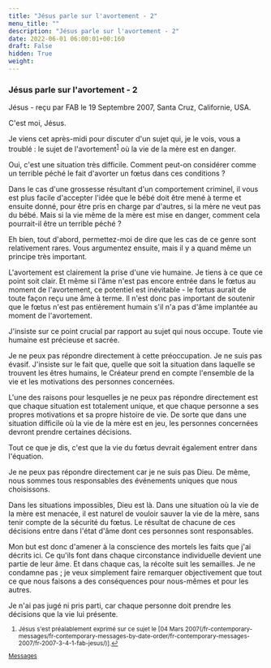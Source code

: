 ```yaml
---
title: "Jésus parle sur l'avortement - 2"
menu_title: ""
description: "Jésus parle sur l'avortement - 2"
date: 2022-06-01 06:00:01+00:160
draft: False
hidden: True
weight:
---
```

### Jésus parle sur l'avortement - 2

Jésus - reçu par FAB le 19 Septembre 2007, Santa Cruz, Californie, USA.

C'est moi, Jésus.

Je viens cet après-midi pour discuter d'un sujet qui, je le vois, vous a troublé : le sujet de l'avortement<sup id="a1">[1](#f1)</sup> où la vie de la mère est en danger.

Oui, c'est une situation très difficile. Comment peut-on considérer comme un terrible péché le fait d'avorter un fœtus dans ces conditions ?

Dans le cas d'une grossesse résultant d'un comportement criminel, il vous est plus facile d'accepter l'idée que le bébé doit être mené à terme et ensuite donné, pour être pris en charge par d'autres, si la mère ne veut pas du bébé. Mais si la vie même de la mère est mise en danger, comment cela pourrait-il être un terrible péché ?

Eh bien, tout d'abord, permettez-moi de dire que les cas de ce genre sont relativement rares. Vous argumentez ensuite, mais il y a quand même un principe très important.

L'avortement est clairement la prise d'une vie humaine. Je tiens à ce que ce point soit clair. Et même si l'âme n'est pas encore entrée dans le fœtus au moment de l'avortement, ce potentiel est inévitable - le fœtus aurait de toute façon reçu une âme à terme. Il n'est donc pas important de soutenir que le fœtus n'est pas entièrement humain s'il n'a pas d'âme implantée au moment de l'avortement.

J'insiste sur ce point crucial par rapport au sujet qui nous occupe. Toute vie humaine est précieuse et sacrée.

Je ne peux pas répondre directement à cette préoccupation. Je ne suis pas évasif. J'insiste sur le fait que, quelle que soit la situation dans laquelle se trouvent les êtres humains, le Créateur prend en compte l'ensemble de la vie et les motivations des personnes concernées.

L'une des raisons pour lesquelles je ne peux pas répondre directement est que chaque situation est totalement unique, et que chaque personne a ses propres motivations et sa propre histoire de vie. De sorte que dans une situation difficile où la vie de la mère est en jeu, les personnes concernées devront prendre certaines décisions.

Tout ce que je dis, c'est que la vie du fœtus devrait également entrer dans l'équation.

Je ne peux pas répondre directement car je ne suis pas Dieu. De même, nous sommes tous responsables des événements uniques que nous choisissons.

Dans les situations impossibles, Dieu est là. Dans une situation où la vie de la mère est menacée, il est naturel de vouloir sauver la vie de la mère, sans tenir compte de la sécurité du fœtus. Le résultat de chacune de ces décisions entre dans l'état d'âme dont ces personnes sont responsables.

Mon but est donc d'amener à la conscience des mortels les faits que j'ai décrits ici. Ce qu'ils font dans chaque circonstance individuelle devient une partie de leur âme. Et dans chaque cas, la récolte suit les semailles. Je ne condamne pas ; je veux simplement faire remarquer objectivement que tout ce que nous faisons a des conséquences pour nous-mêmes et pour les autres.

Je n'ai pas jugé ni pris parti, car chaque personne doit prendre les décisions que la vie lui présente.
<small>

1. <large id="f1"> Jésus s'est préalablement exprimé sur ce sujet le [04 Mars 2007(/fr-contemporary-messages/fr-contemporary-messages-by-date-order/fr-contemporary-messages-2007/fr-2007-3-4-1-fab-jesus/)].[↩](#a1)

[Messages](/fr-contemporary-messages/fr-contemporary-messages-by-date-order/fr-contemporary-messages-2007)